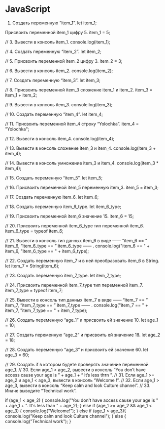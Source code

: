 # JavaScript

1. Создать переменную “item_1”.
        let item_1;

Присвоить переменной item_1 цифру 5.
    item_1 = 5;

// 3. Вывести в консоль item_1.
console.log(item_1);

// 4. Создать переменную “item_2”.
let item_2;

// 5. Присвоить переменной item_2 цифру 3.
item_2 = 3;

// 6. Вывести в консоль item_2.
console.log(item_2);

// 7. Создать переменную “item_3”.
let item_3;

// 8. Присвоить переменной item_3 сложение item_1 и item_2.
item_3 = item_1 + item_2;

// 9. Вывести в консоль item_3.
console.log(item_3);

// 10. Создать переменную “item_4”.
let item_4;

// 11. Присвоить переменной item_4 строку “Yolochka”.
item_4 = "Yolochka";

// 12. Вывести в консоль item_4. 
console.log(item_4);

// 13. Вывести в консоль сложение item_3 и item_4.
console.log(item_3 + item_4);

// 14. Вывести в консоль умножение item_3 и item_4.
console.log(item_3 * item_4);

// 15. Создать переменную “item_5”.
let item_5;

// 16. Присвоить переменной item_5 переменную item_3.
item_5 = item_3;

// 17. Создать переменную item_6.
let item_6;

// 18. Создать переменную item_6_type.
let item_6_type;

// 19. Присвоить переменной item_6 значение 15.
item_6 = 15;

// 20. Присвоить переменной item_6_type тип переменной item_6.
item_6_type = typeof item_6;

// 21. Вывести в консоль тип данных item_6 в виде ——  “item_6 == ”  item_6,  “item_6_type == ”  item_6_type ——  .
console.log("item_6 == " + item_6, "item_6_type == " + item_6_type);

// 22. Создать переменную item_7 и в ней преобразовать item_6 в String.
let item_7 = String(item_6);

// 23. Создать переменную item_7_type.
let item_7_type;

// 24. Присвоить переменной item_7_type тип переменной item_7.
item_7_type = typeof item_7;

//  25. Вывести в консоль тип данных item_7 в виде ——  “item_7 == ”  item_7,  “item_7_type == ”  item_7_type ——  .
console.log("item_7 == " + item_7, "item_7_type == " + item_7_type);

// 26. Создать переменную “age_1” и присвоить ей значение 10.
let age_1 = 10;

// 27. Создать переменную “age_2” и присвоить ей значение 18.
let age_2 = 18;

// 28. Создать переменную “age_3” и присвоить ей значение 60.
let age_3 = 60;

// 29. Создать if в котором будете проверять значение переменной age_1.
// 30. Если age_1 < age_2, вывести в консоль “You don’t have access cause your age is ” + age_1 + “ It’s less thтn ”.
// 31. Если age_1 >=  age_2 и age_1 <  age_3, вывести в консоль “Welcome  !”.
// 32. Если age_1  > age_3, вывести в консоль “Keep calm and look Culture channel”.
// 33. Иначе выводите “Technical work”.

if (age_1 < age_2) {
    console.log("You don't have access cause your age is " + age_1 + ". It's less than " + age_2);
}
else if (age_1 >= age_2 && age_1 < age_3) {
    console.log("Welcome!");
}
else if (age_1 > age_3){
    console.log("Keep calm and look Culture channel");
}
else {
    console.log("Technical work");
}
